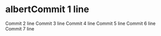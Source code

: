 # albertCommit 1 line
Commit 2 line
Commit 3 line
Commit 4 line
Commit 5 line
Commit 6 line
Commit 7 line
